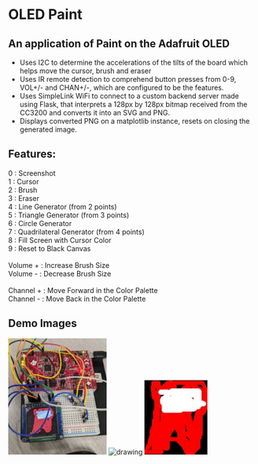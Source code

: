 # OLED Paint

## An application of Paint on the Adafruit OLED

- Uses I2C to determine the accelerations of the tilts of the board which helps move the cursor, brush and eraser
- Uses IR remote detection to comprehend button presses from 0-9, VOL+/- and CHAN+/-, which are configured to be the features.
- Uses SimpleLink WiFi to connect to a custom backend server made using Flask, that interprets a 128px by 128px bitmap received from the CC3200 and converts it into an SVG and PNG.
- Displays converted PNG on a matplotlib instance, resets on closing the generated image.

## Features:

0 : Screenshot <br />
1 : Cursor <br />
2 : Brush <br />
3 : Eraser <br />
4 : Line Generator (from 2 points) <br />
5 : Triangle Generator (from 3 points) <br />
6 : Circle Generator <br />
7 : Quadrilateral Generator (from 4 points) <br />
8 : Fill Screen with Cursor Color <br />
9 : Reset to Black Canvas <br />
<br />
Volume + : Increase Brush Size <br />
Volume - : Decrease Brush Size <br />
<br />
Channel + : Move Forward in the Color Palette <br />
Channel - : Move Back in the Color Palette <br />

## Demo Images

<img src="https://github.com/kunpai/OLEDPaint/blob/main/demopics/painted.jpg" alt="drawing" width="200"/>
<img src="https://external-content.duckduckgo.com/iu/?u=https%3A%2F%2Fwww.kindpng.com%2Fpicc%2Fm%2F191-1912973_arrow-pointing-down-arrow-pointing-down-transparent-hd.png&f=1&nofb=1" alt="drawing" width="128"/>
<img src="https://github.com/kunpai/OLEDPaint/blob/main/demopics/oncomputer.jpg" alt="drawing" width="128"/>
